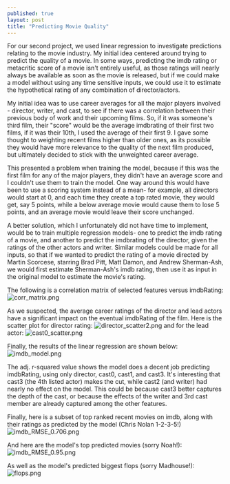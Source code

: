 ```yaml
---
published: true
layout: post
title: "Predicting Movie Quality"
---
```











For our second project, we used linear regression to investigate predictions relating to the movie industry.  My initial idea centered around trying to predict the quality of a movie.  In some ways, predicting the imdb rating or metacritic score of a movie isn't entirely useful, as those ratings will nearly always be available as soon as the movie is released, but if we could make a model without using any time sensitive inputs, we could use it to estimate the hypothetical rating of any combination of director/actors.

My initial idea was to use career averages for all the major players involved - director, writer, and cast, to see if there was a correlation between their previous body of work and their upcoming films.  So, if it was someone's third film, their "score" would be the average imdbrating of their first two films, if it was their 10th, I used the average of their first 9.  I gave some thought to weighting recent films higher than older ones, as its possible they would have more relevance to the quality of the next film produced, but ultimately decided to stick with the unweighted career average.  

This presented a problem when training the model, because if this was the first film for any of the major players, they didn't have an average score and I couldn't use them to train the model.  One way around this would have been to use a scoring system instead of a mean- for example, all directors would start at 0, and each time they create a top rated movie, they would get, say 5 points, while a below average movie would cause them to lose 5 points, and an average movie would leave their score unchanged.  

A better solution, which I unfortunately did not have time to implement, would be to train multiple regression models- one to predict the imdb rating of a movie, and another to predict the imdbrating of the director, given the ratings of the other actors and writer.  Similar models could be made for all inputs, so that if we wanted to predict the rating of a movie directed by Martin Scorcese, starring Brad Pitt, Matt Damon, and Andrew Sherman-Ash, we would first estimate Sherman-Ash's imdb rating, then use it as input in the original model to estimate the movie's rating.

The following is a correlation matrix of selected features versus imdbRating:
![corr_matrix.png](https://raw.githubusercontent.com/shermanash/shermanash.github.io/master/_posts/corr_matrix.png)

As we suspected, the average career ratings of the director and lead actors have a significant impact on the eventual imdbRating of the film.  Here is the scatter plot for director rating:
![director_scatter2.png](https://raw.githubusercontent.com/shermanash/shermanash.github.io/master/_posts/director_scatter2.png)
and for the lead actor:
![cast0_scatter.png](https://raw.githubusercontent.com/shermanash/shermanash.github.io/master/_posts/cast0_scatter.png)

Finally, the results of the linear regression are shown below:
![imdb_model.png](https://raw.githubusercontent.com/shermanash/shermanash.github.io/master/_posts/imdb_model.png)


The adj. r-squared value shows the model does a decent job predicting imdbRating, using only director, cast0, cast1, and cast3.  It's interesting that cast3 (the 4th listed actor) makes the cut, while cast2 (and writer) had nearly no effect on the model.  This could be because cast3 better captures the depth of the cast, or because the effects of the writer and 3rd cast member are already captured among the other features.

Finally, here is a subset of top ranked recent movies on imdb, along with their ratings as predicted by the model (Chris Nolan 1-2-3-5!)
![imdb_RMSE_0.706.png](https://raw.githubusercontent.com/shermanash/shermanash.github.io/master/_posts/imdb_RMSE_0.706.png)

And here are the model's top predicted movies (sorry Noah!):
![imdb_RMSE_0.95.png](https://raw.githubusercontent.com/shermanash/shermanash.github.io/master/_posts/imdb_RMSE_0.95.png)

As well as the model's predicted biggest flops (sorry Madhouse!):
![flops.png](https://raw.githubusercontent.com/shermanash/shermanash.github.io/master/_posts/flops.png)
